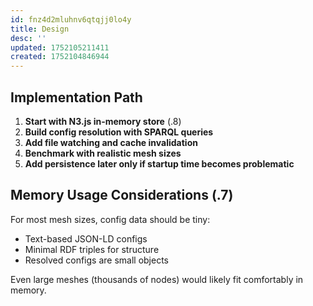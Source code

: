 ```yaml
---
id: fnz4d2mluhnv6qtqjj0lo4y
title: Design
desc: ''
updated: 1752105211411
created: 1752104846944
---
```




## **Implementation Path**

1. **Start with N3.js in-memory store** (.8)
2. **Build config resolution with SPARQL queries**
3. **Add file watching and cache invalidation**
4. **Benchmark with realistic mesh sizes**
5. **Add persistence later only if startup time becomes problematic**

## **Memory Usage Considerations** (.7)

For most mesh sizes, config data should be tiny:
- Text-based JSON-LD configs
- Minimal RDF triples for structure
- Resolved configs are small objects

Even large meshes (thousands of nodes) would likely fit comfortably in memory.
